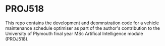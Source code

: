 # PROJ518

This repo contains the development and deomnstration code for a vehicle maintenance schedule optimiser as part of the author's contribution to the University of Plymouth final year MSc Artifical Intelligence module (PROJ518).
 
